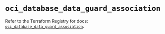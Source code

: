 # `oci_database_data_guard_association`

Refer to the Terraform Registry for docs: [`oci_database_data_guard_association`](https://registry.terraform.io/providers/hashicorp/oci/7.19.0/docs/resources/database_data_guard_association).
